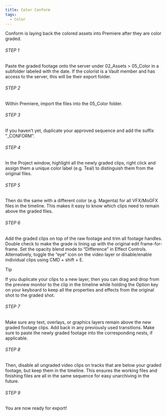 ```yaml
---
title: Color Conform
tags:
  - Color
---
```

Conform is laying back the colored assets into Premiere after they are color graded.
###### STEP 1
Paste the graded footage onto the server under 02_Assets > 05_Color in a subfolder labeled with the date. If the colorist is a Vault member and has access to the server, this will be their export folder.
###### STEP 2
Within Premiere, import the files into the 05_Color folder. 
###### STEP 3
If you haven’t yet, duplicate your approved sequence and add the suffix "\_CONFORM”.
###### STEP 4
In the Project window, highlight all the newly graded clips, right click and assign them a unique color label (e.g. Teal) to distinguish them from the original files.
###### STEP 5
Then do the same with a different color (e.g. Magenta) for all VFX/MoGFX files in the timeline. This makes it easy to know which clips need to remain above the graded files.
###### STEP 6
Add the graded clips on top of the raw footage and trim all footage handles. Double check to make the grade is lining up with the original edit frame-for-frame. Set the opacity blend mode to “Difference” in Effect Controls. Alternatively, toggle the “eye” icon on the video layer or disable/enable individual clips using CMD + shift + E.

> [!TIP]
> If you duplicate your clips to a new layer, then you can drag and drop from the preview monitor to the clip in the  timeline while holding the Option key on your keyboard to keep all the properties and effects from the original shot to the graded shot.

###### STEP 7
Make sure any text, overlays, or graphics layers remain above the new graded footage clips. Add back in any previously used transitions. Make sure to paste the newly graded footage into the corresponding nests, if applicable.
###### STEP 8
Then, disable all ungraded video clips on tracks that are below your graded footage, but keep them in the timeline. This ensures the working files and finishing files are all in the same sequence for easy unarchiving in the future.
###### STEP 9
You are now ready for export!